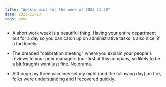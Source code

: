 ```yaml
---
title: "Weekly wins for the week of 2023 11 20"
date: 2023-11-23
tags: post
---
```


- A short work week is a beautiful thing. Having your entire department out for a day so you can catch up on administrative tasks is also nice, if a tad lonely.

- The dreaded "calibration meeting" where you explain your people's reviews to your peer managers (our first at this company, so likely to be a bit fraught) went just fine. No drama.

- Although my three vaccines set my night (and the following day) on fire, folks were understanding and I recovered quickly.
